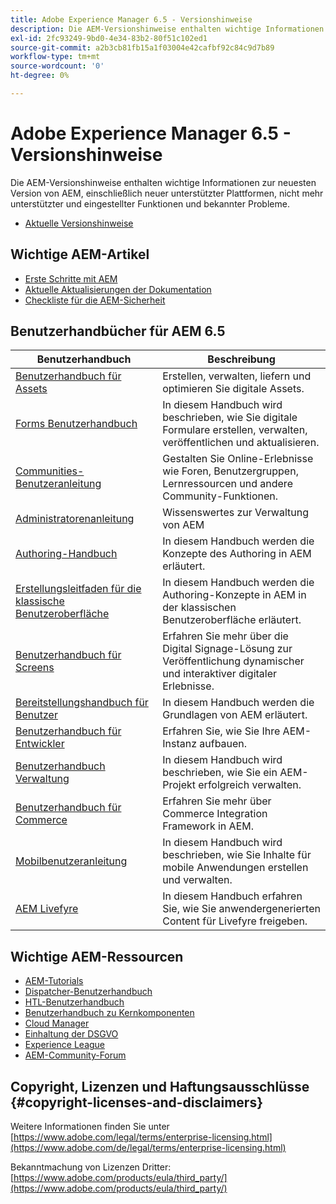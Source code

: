 ```yaml
---
title: Adobe Experience Manager 6.5 - Versionshinweise
description: Die AEM-Versionshinweise enthalten wichtige Informationen zur neuesten Version von AEM, einschließlich neuer unterstützter Plattformen, nicht mehr unterstützter und eingestellter Funktionen und bekannter Probleme.
exl-id: 2fc93249-9bd0-4e34-83b2-80f51c102ed1
source-git-commit: a2b3cb81fb15a1f03004e42cafbf92c84c9d7b89
workflow-type: tm+mt
source-wordcount: '0'
ht-degree: 0%

---
```


# Adobe Experience Manager 6.5 - Versionshinweise

Die AEM-Versionshinweise enthalten wichtige Informationen zur neuesten Version von AEM, einschließlich neuer unterstützter Plattformen, nicht mehr unterstützter und eingestellter Funktionen und bekannter Probleme.

* [Aktuelle Versionshinweise](/help/release-notes/release-notes.md)

## Wichtige AEM-Artikel

* [Erste Schritte mit AEM](https://experienceleague.adobe.com/docs/experience-manager-65.html?lang=de)
* [Aktuelle Aktualisierungen der Dokumentation](https://experienceleague.adobe.com/docs/experience-manager-release-information/aem-release-updates/doc-updates/documentation-updates.html?lang=de)
* [Checkliste für die AEM-Sicherheit](/help/sites-administering/security-checklist.md)

## Benutzerhandbücher für AEM 6.5

| Benutzerhandbuch | Beschreibung |
|--- |---|
| [Benutzerhandbuch für Assets](/help/assets/home.md) | Erstellen, verwalten, liefern und optimieren Sie digitale Assets. |
| [Forms Benutzerhandbuch](/help/forms/home.md) | In diesem Handbuch wird beschrieben, wie Sie digitale Formulare erstellen, verwalten, veröffentlichen und aktualisieren. |
| [Communities-Benutzeranleitung](/help/communities/home.md) | Gestalten Sie Online-Erlebnisse wie Foren, Benutzergruppen, Lernressourcen und andere Community-Funktionen. |
| [Administratorenanleitung](/help/sites-administering/home.md) | Wissenswertes zur Verwaltung von AEM |
| [Authoring-Handbuch](/help/sites-authoring/home.md) | In diesem Handbuch werden die Konzepte des Authoring in AEM erläutert. |
| [Erstellungsleitfaden für die klassische Benutzeroberfläche](/help/sites-classic-ui-authoring/home.md) | In diesem Handbuch werden die Authoring-Konzepte in AEM in der klassischen Benutzeroberfläche erläutert. |
| [Benutzerhandbuch für Screens](https://docs.adobe.com/content/help/de-DE/experience-manager-screens/user-guide/aem-screens-introduction.html) | Erfahren Sie mehr über die Digital Signage-Lösung zur Veröffentlichung dynamischer und interaktiver digitaler Erlebnisse. |
| [Bereitstellungshandbuch für Benutzer](/help/sites-deploying/home.md) | In diesem Handbuch werden die Grundlagen von AEM erläutert. |
| [Benutzerhandbuch für Entwickler](/help/sites-developing/home.md) | Erfahren Sie, wie Sie Ihre AEM-Instanz aufbauen. |
| [Benutzerhandbuch Verwaltung](/help/managing/home.md) | In diesem Handbuch wird beschrieben, wie Sie ein AEM-Projekt erfolgreich verwalten. |
| [Benutzerhandbuch für Commerce](/help/commerce/home.md) | Erfahren Sie mehr über Commerce Integration Framework in AEM. |
| [Mobilbenutzeranleitung](/help/mobile/home.md) | In diesem Handbuch wird beschrieben, wie Sie Inhalte für mobile Anwendungen erstellen und verwalten. |
| [AEM Livefyre](https://docs.adobe.com/content/help/de/livefyre/using/home.html) | In diesem Handbuch erfahren Sie, wie Sie anwendergenerierten Content für Livefyre freigeben. |

## Wichtige AEM-Ressourcen

* [AEM-Tutorials](https://helpx.adobe.com/de/experience-manager/kt/index/aem-6-5-videos.html)
* [Dispatcher-Benutzerhandbuch](https://docs.adobe.com/content/help/de-DE/experience-manager-dispatcher/using/dispatcher.html)
* [HTL-Benutzerhandbuch](https://docs.adobe.com/content/help/de-DE/experience-manager-htl/using/overview.html)
* [Benutzerhandbuch zu Kernkomponenten](https://docs.adobe.com/content/help/de-DE/experience-manager-core-components/using/introduction.html)
* [Cloud Manager](https://docs.adobe.com/content/help/de-DE/experience-manager-cloud-manager/using/introduction-to-cloud-manager.html)
* [Einhaltung der DSGVO](/help/managing/data-protection-and-privacy.md)
* [Experience League](https://guided.adobe.com/?promoid=K42KVXHD&amp;mv=other#recommended/solutions/experience-manager)
* [AEM-Community-Forum](https://experienceleaguecommunities.adobe.com/t5/adobe-experience-manager/ct-p/adobe-experience-manager-community?profile.language=de)

## Copyright, Lizenzen und Haftungsausschlüsse {#copyright-licenses-and-disclaimers}

Weitere Informationen finden Sie unter [https://www.adobe.com/legal/terms/enterprise-licensing.html](https://www.adobe.com/de/legal/terms/enterprise-licensing.html)

Bekanntmachung von Lizenzen Dritter: [https://www.adobe.com/products/eula/third_party/](https://www.adobe.com/products/eula/third_party/)
